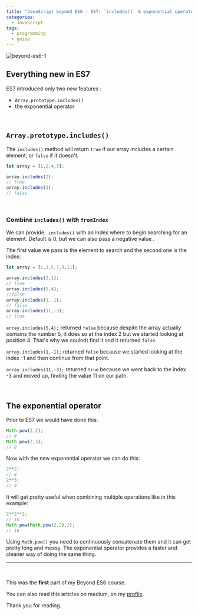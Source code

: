 ```yaml
---
title: "JavaScript beyond ES6 - ES7: `includes()` & exponential operator"
categories:
  - JavaScript
tags:
  - programming
  - guide
---
```


![beyond-es6-1](https://albertomontalesi.github.io/assets/images/BEYOND-ES6/beyond-es6-card-1.jpg)

## Everything new in ES7

ES7 introduced only two new features :

- `Array.prototype.includes()`
- the exponential operator

&nbsp;

## `Array.prototype.includes()`

The `includes()` method will return `true` if our array includes a certain element, or `false` if it doesn't.

```js
let array = [1,2,4,5];

array.includes(2);
// true
array.includes(3);
// false
```
&nbsp;

### Combine `includes()` with `fromIndex`

We can provide `.includes()` with an index where to begin searching for an element. Default is 0, but we can also pass a negative value .

The first value we pass is the element to search and the second one is the index:

``` js
let array = [1,3,5,7,9,11];

array.includes(3,1);
// true
array.includes(5,4);
//false
array.includes(1,-1);
// false
array.includes(11,-3);
// true
```

`array.includes(5,4);` returned `false` because despite the array actually contains the number 5, it does so at the index 2 but we started looking at position 4. That's why we coulndt find it and it returned `false`.

`array.includes(1,-1);` returned `false` because we started looking at the index -1 and then continue from that point.

`array.includes(11,-3);` returned `true` because we went back to the index -3 and moved up, finding the value 11 on our path.

&nbsp;

## The exponential operator

Prior to ES7 we would have done this:

``` js
Math.pow(2,2);
// 4
Math.pow(2,3);
// 8
```

Now with the new exponential operator we can do this:

```js
2**2;
// 4
2**3;
// 4
```

It will get pretty useful when combining multiple operations like in this example:

``` js
2**2**2;
// 16
Math.pow(Math.pow(2,2),2);
// 16
```

Using `Math.pow()` you need to continuously concatenate them and it can get pretty long and messy. The exponential operator provides a faster and cleaner way of doing the same thing.

---

&nbsp;

This was the **first** part of my Beyond ES6 course.

You can also read this articles on medium, on my [profile](https://medium.com/@labby92).


Thank you for reading.